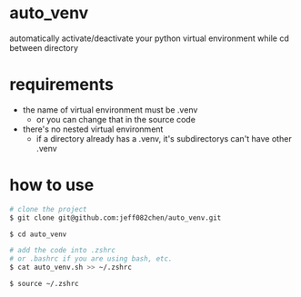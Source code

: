 # auto_venv
automatically activate/deactivate your python virtual environment while cd between directory

# requirements
+ the name of virtual environment must be .venv
  + or you can change that in the source code
+ there's no nested virtual environment
  + if a directory already has a .venv, it's subdirectorys can't have other .venv
  
# how to use
``` zsh
# clone the project
$ git clone git@github.com:jeff082chen/auto_venv.git

$ cd auto_venv

# add the code into .zshrc
# or .bashrc if you are using bash, etc.
$ cat auto_venv.sh >> ~/.zshrc

$ source ~/.zshrc
```
